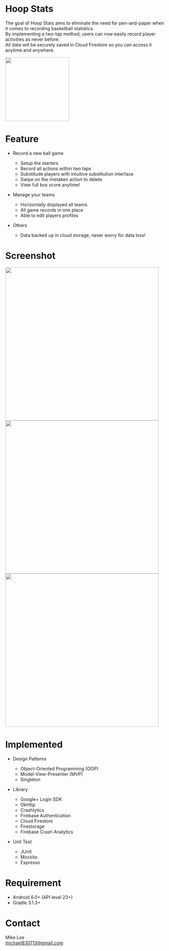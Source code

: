 # Hoop Stats

The goal of Hoop Stats aims to eliminate the need for pen-and-paper when it comes to recording basketball statistics.<br />
By implementing a two-tap method, users can now easily record player activities as never before.<br />
All data will be securely saved in Cloud Firestore so you can access it anytime and anywhere.


[<img src="https://i.imgur.com/fanJOCq.png" width="200">](https://play.google.com/store/apps/details?id=com.mike.projectboxscore)

# Feature
- Record a new ball game
  - Setup the starters
  - Record all actions within two taps
  - Substitude players with intuitive substitution interface
  - Swipe on the mistaken action to delete
  - View full box score anytime!

- Manage your teams
  - Horizontally displayed all teams
  - All game records in one place 
  - Able to edit players profiles 
  
  
- Others
  - Data backed up in cloud storage, never worry for data loss!

# Screenshot

<img src="https://i.imgur.com/n2QxUZ4.png" width="480" >  <img src="https://i.imgur.com/GQeEg6S.png" width="480" >      <img src="https://i.imgur.com/y0SAwMM.png" width="480" > <br />
  

# Implemented
  
  * Design Patterns
    * Object-Oriented Programming (OOP)
    * Model-View-Presenter (MVP)
    * Singleton 

  * Library
    * Google+ Login SDK
    * OkHttp
    * Crashlytics
    * Firebase Authentication
    * Cloud Firestore
    * Firestorage
    * Firebase Crash Analytics 	
    
  * Unit Test
    * JUnit 
    * Mockito
    * Espresso

# Requirement
* Android 6.0+ (API level 23+)
* Gradle 3.1.3+

# Contact
Mike Lee<br />
michael830713@gmail.com 
